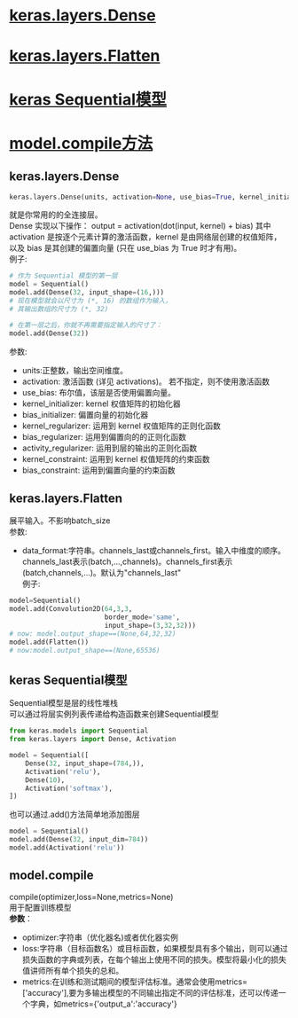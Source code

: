 # [keras.layers.Dense](#keras.layers.Dense)
# [keras.layers.Flatten](#keras.layers.Flatten)
# [keras Sequential模型](#keras_Sequential)
# [model.compile方法](#keras.compile)




<div id="keras.layers.Dense"></div>

## keras.layers.Dense
```python
keras.layers.Dense(units, activation=None, use_bias=True, kernel_initializer='glorot_uniform', bias_initializer='zeros', kernel_regularizer=None, bias_regularizer=None, activity_regularizer=None, kernel_constraint=None, bias_constraint=None)
```
就是你常用的的全连接层。<br>
Dense 实现以下操作： output = activation(dot(input, kernel) + bias) 其中 activation 是按逐个元素计算的激活函数，kernel 是由网络层创建的权值矩阵，以及 bias 是其创建的偏置向量 (只在 use_bias 为 True 时才有用)。<br>
例子:<br>
```python
# 作为 Sequential 模型的第一层
model = Sequential()
model.add(Dense(32, input_shape=(16,)))
# 现在模型就会以尺寸为 (*, 16) 的数组作为输入，
# 其输出数组的尺寸为 (*, 32)

# 在第一层之后，你就不再需要指定输入的尺寸了：
model.add(Dense(32))
```
参数:<br>
* units:正整数，输出空间维度。<br>
* activation: 激活函数 (详见 activations)。 若不指定，则不使用激活函数 <br>
* use_bias: 布尔值，该层是否使用偏置向量。<br>
* kernel_initializer: kernel 权值矩阵的初始化器<br>
* bias_initializer: 偏置向量的初始化器<br>
* kernel_regularizer: 运用到 kernel 权值矩阵的正则化函数<br>
* bias_regularizer: 运用到偏置向的的正则化函数<br>
* activity_regularizer: 运用到层的输出的正则化函数<br>
* kernel_constraint: 运用到 kernel 权值矩阵的约束函数<br>
* bias_constraint: 运用到偏置向量的约束函数<br>

<div id="keras.layers.Flatten"></div>

## keras.layers.Flatten
展平输入。不影响batch_size<br>
参数:<br>
* data_format:字符串。channels_last或channels_first。输入中维度的顺序。channels_last表示(batch,...,channels)。channels_first表示(batch,channels,...)。默认为"channels_last"<br>
例子:<br>
```python
model=Sequential()
model.add(Convolution2D(64,3,3,
                        border_mode='same',
                        input_shape=(3,32,32)))
# now: model.output_shape==(None,64,32,32)
model.add(Flatten())
# now:model.output_shape==(None,65536)
```
<div id="keras_Sequential"></div>

## keras Sequential模型
Sequential模型是层的线性堆栈<br>
可以通过将层实例列表传递给构造函数来创建Sequential模型<br>
```python
from keras.models import Sequential
from keras.layers import Dense, Activation

model = Sequential([
    Dense(32, input_shape=(784,)),
    Activation('relu'),
    Dense(10),
    Activation('softmax'),
])
```
也可以通过.add()方法简单地添加图层<br>
```python
model = Sequential()
model.add(Dense(32, input_dim=784))
model.add(Activation('relu'))
```

<div id="keras.compile"></div>

## model.compile
compile(optimizer,loss=None,metrics=None)<br>
用于配置训练模型<br>
**参数**：<br>
* optimizer:字符串（优化器名)或者优化器实例<br>
* loss:字符串（目标函数名）或目标函数，如果模型具有多个输出，则可以通过损失函数的字典或列表，在每个输出上使用不同的损失。模型将最小化的损失值讲师所有单个损失的总和。<br>
* metrics:在训练和测试期间的模型评估标准。通常会使用metrics=['accuracy'],要为多输出模型的不同输出指定不同的评估标准，还可以传递一个字典，如metrics={'output_a':'accuracy'}<br>
